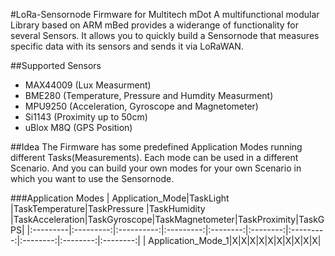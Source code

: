 #LoRa-Sensornode Firmware for Multitech mDot
A multifunctional modular Library based on ARM mBed provides a widerange of functionality for several Sensors. 
It allows you to quickly build a Sensornode that measures specific data with its sensors and sends it via LoRaWAN.

##Supported Sensors
+ MAX44009 (Lux Measurment)
+ BME280 (Temperature, Pressure and Humdity Measurment)
+ MPU9250 (Acceleration, Gyroscope and Magnetometer)
+ Si1143 (Proximity up to 50cm)
+ uBlox M8Q (GPS Position)

##Idea
The Firmware has some predefined Application Modes running different Tasks(Measurements). Each mode can be used in a different Scenario.
And you can build your own modes for your own Scenario in which you want to use the Sensornode.

###Application Modes
| Application_Mode|TaskLight  |TaskTemperature|TaskPressure |TaskHumidity
|TaskAcceleration|TaskGyroscope|TaskMagnetometer|TaskProximity|TaskGPS|
|:---------|:---------:|:----------:|:---------:|:--------:|:--------:|:---------:|:--------:|:--------:|:--------:|
| Application_Mode_1|X|X|X|X|X|X|X|X|X|X|
